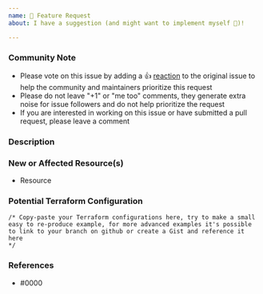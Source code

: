 ```yaml
---
name: 🚀 Feature Request
about: I have a suggestion (and might want to implement myself 🙂)!

---
```


<!--- Please keep this note for the community --->

### Community Note

* Please vote on this issue by adding a 👍 [reaction](https://blog.github.com/2016-03-10-add-reactions-to-pull-requests-issues-and-comments/) to the original issue to help the community and maintainers prioritize this request
* Please do not leave "+1" or "me too" comments, they generate extra noise for issue followers and do not help prioritize the request
* If you are interested in working on this issue or have submitted a pull request, please leave a comment

<!--- Thank you for keeping this note for the community --->

### Description

<!--- Please leave a helpful description of the feature request here. --->

### New or Affected Resource(s)

<!--- Please list the new or affected resources and data sources. --->

* Resource

### Potential Terraform Configuration

<!--- Information about code formatting: https://help.github.com/articles/basic-writing-and-formatting-syntax/#quoting-code --->

```hcl
/* Copy-paste your Terraform configurations here, try to make a small easy to re-produce example, for more advanced examples it's possible to link to your branch on github or create a Gist and reference it here
*/
```

### References

<!---
Information about referencing Github Issues: https://help.github.com/articles/basic-writing-and-formatting-syntax/#referencing-issues-and-pull-requests

Are there any other GitHub issues (open or closed) or pull requests that should be linked here? Vendor blog posts or documentation? For example:

* https://azure.microsoft.com/en-us/roadmap/virtual-network-service-endpoint-for-azure-cosmos-db/
--->

* #0000